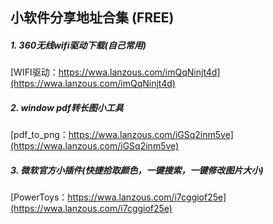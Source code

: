 ## 小软件分享地址合集 (FREE)

##### 1. 360无线wifi驱动下载(自己常用)

[WIFI驱动：https://wwa.lanzous.com/imQqNinjt4d](https://wwa.lanzous.com/imQqNinjt4d)

##### 2. window pdf转长图小工具

[pdf_to_png：https://wwa.lanzous.com/iGSq2inm5ve](https://wwa.lanzous.com/iGSq2inm5ve)

##### 3. 微软官方小插件(快捷拾取颜色，一键搜索，一键修改图片大小)
[PowerToys：https://wwa.lanzous.com/i7cggiof25e](https://wwa.lanzous.com/i7cggiof25e)